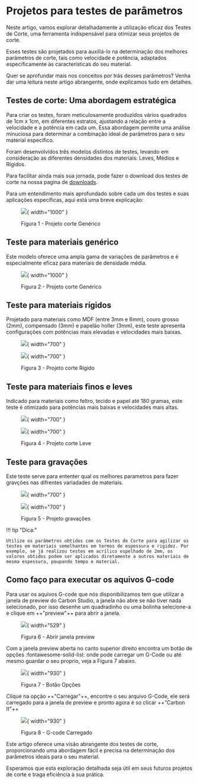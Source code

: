 # Projetos para testes de parâmetros

Neste artigo, vamos explorar detalhadamente a utilização eficaz dos Testes de Corte, uma ferramenta indispensável para otimizar seus projetos de corte.

Esses testes são projetados para auxiliá-lo na determinação dos melhores parâmetros de corte, tais como velocidade e potência, adaptados especificamente às características do seu material.

Quer se aprofundar mais nos conceitos por trás desses parâmetros? Venha dar uma leitura neste artigo abrangente, onde explicamos tudo em detalhes.

## Testes de corte: Uma abordagem estratégica

Para criar os testes, foram meticulosamente produzidos vários quadrados de 1cm x 1cm, em diferentes estratos, ajustando a relação entre a velocidade e a potência em cada um. Essa abordagem permite uma análise minuciosa para determinar a combinação ideal de parâmetros para o seu material específico.

Foram desenvolvidos três modelos distintos de testes, levando em consideração as diferentes densidades dos materiais: Leves, Médios e Rígidos.

Para facilitar ainda mais sua jornada, pode fazer o download dos testes de corte na nossa pagina de [downloads].

[downloads]: https://gadgetpluskdb.github.io/Carbon-FAQS/transferencias/#arquivos-para-testes-de-corte

Para um entendimento mais aprofundado sobre cada um dos testes e suas aplicações específicas, aqui está uma breve explicação:

<figure markdown="span">

  ![](../images/testes.png){ width="1000" }
  <figcaption>Figura 1 - Projeto corte Genérico</figcaption>

</figure>

## Teste para materiais genérico

Este modelo oferece uma ampla gama de variações de parâmetros e é especialmente eficaz para materiais de densidade média.

<figure markdown="span">
  
  ![](../images/teste-generico.png){ width="1000" }
  <figcaption>Figura 2 - Projeto corte Genérico</figcaption>

</figure>

## Teste para materiais rígidos

Projetado para materiais como MDF (entre 3mm e 6mm), couro grosso (2mm), compensado (3mm) e papelão holler (3mm), este teste apresenta configurações com potências mais elevadas e velocidades mais baixas.

<figure markdown="span">

  ![](../images/teste-rigido-01.png){ width="700" }
  <figcaption></figcaption>

  ![](../images/teste-rigido-02.png){ width="700" }
  <figcaption>Figura 3 - Projeto corte Rígido</figcaption>

</figure>


## Teste para materiais finos e leves

Indicado para materiais como feltro, tecido e papel até 180 gramas, este teste é otimizado para potências mais baixas e velocidades mais altas.

<figure markdown="span">

  ![](../images/teste-leves-01.png){ width="700" }
  <figcaption></figcaption>

  ![](../images/teste-leves-02.png){ width="700" }
  <figcaption>Figura 4 - Projeto corte Leve</figcaption>

</figure>

## Teste para gravações

Este teste serve para ententer qual os melhores parametros para fazer gravções nas difrentes variadades de materiais.

<figure markdown="span">

  ![](../images/teste-gravacoes-01.png){ width="700" }
  <figcaption></figcaption>

  ![](../images/teste-gravacoes-02.png){ width="700" }
  <figcaption>Figura 5 - Projeto gravações</figcaption>

</figure>


!!! tip "Dica:"
  
    Utilize os parâmetros obtidos com os Testes de Corte para agilizar os testes em materiais semelhantes em termos de espessura e rigidez. Por exemplo, se já realizou testes em acrílico espelhado de 2mm, os valores obtidos podem ser aplicados diretamente a outros materiais de mesma espessura, poupando tempo e material.


## Como faço para executar os aquivos G-code

Para usar os aquivos G-code que nós disponibilizamos tem que utilizar a janela de preview do Carbon Studio, a janela não abre se não tiver nada selecionado, por isso desenhe um quadradinho ou uma bolinha selecione-a e clique em ++"preview"++ para abrir a janela.

<figure markdown="span">

  ![](../images/abrir-gcode-01.png){ width="529" }
  <figcaption>Figura 6 - Abrir janela preview</figcaption>

</figure>

Com a janela preview aberta no canto superior direito encontra um botão de opções :fontawesome-solid-list: onde pode carregar um G-Code ou até mesmo guardar o seu proprio, veja a Figura 7 abaixo.

<figure markdown="span">

  ![](../images/abrir-gcode-02.png){ width="930" }
  <figcaption>Figura 7 - Botão Opções</figcaption>

</figure>

Clique na opção ++"Carregar"++, encontre o seu arquivo G-Code, ele será carregado para a janela de preview e pronto agora é so clicar ++"Carbon It"++

<figure markdown="span">

  ![](../images/abrir-gcode-03.png){ width="930" }
  <figcaption>Figura 8 - G-code Carregado</figcaption>

</figure>

Este artigo oferece uma visão abrangente dos testes de corte, proporcionando uma abordagem fácil e precisa na determinação dos parâmetros ideais para o seu material.

Esperamos que esta exploração detalhada seja útil em seus futuros projetos de corte e traga eficiência à sua prática.
